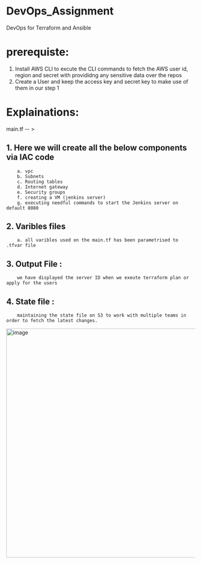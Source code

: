 # DevOps_Assignment
DevOps for Terraform and Ansible
# prerequiste:
1. Install AWS CLI to excute the CLI commands to fetch the AWS user id, region and secret with provididng any sensitive data over the repos
2. Create a User and keep the access key and secret key to make use of them in our step 1

# Explainations: 

main.tf -- > 

## 1. Here we will create all the below components via IAC code
		a. vpc
		b. Subnets
		c. Routing tables 
		d. Internet gateway
		e. Security groups 
		f. creating a VM (jenkins server) 
		g. executing needful commands to start the Jenkins server on default 8080
## 2. Varibles files 
		a. all varibles used on the main.tf has been parametrised to .tfvar file 
## 3. Output File : 
		we have displayed the server ID when we exeute terraform plan or apply for the users
## 4. State file : 
		maintaining the state file on S3 to work with multiple teams in order to fetch the latest changes.
  <img width="609" alt="image" src="https://github.com/rpasup/DevOps_Assignment/assets/17158135/14bb5d8c-a3f9-416e-8445-1d87c415eeb9">

